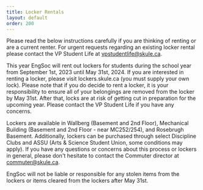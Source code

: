 ```yaml
---
title: Locker Rentals
layout: default
order: 200
---
```


<p>Please read the below instructions carefully if you are thinking of renting or are a current renter. For urgent requests regarding an existing locker rental please contact the VP Student Life at <a href="mailto:vpstudentlife@skule.ca" target=_blank>vpstudentlife@skule.ca</a>.</p>
<p>This year EngSoc will rent out lockers for students during the school year from September 1st, 2023 until May 31st, 2024. If you are interested in renting a locker, please visit lockers.skule.ca (you must supply your own lock). Please note that if you do decide to rent a locker, it is your responsibility to ensure all of your belongings are removed from the locker by May 31st. After that, locks are at risk of getting cut in preparation for the upcoming year. Please contact the VP Student Life if you have any concerns.</p>
<p>Lockers are available in Wallberg (Basement and 2nd Floor), Mechanical Building (Basement and 2nd Floor - near MC252/254), and Rosebrugh Basement. Additionally, lockers can be purchased through select Discipline Clubs and ASSU (Arts & Science Student Union, some conditions may apply). If you have any questions or concerns about this process or lockers in general, please don't hesitate to contact the Commuter director at <a href="mailto:commuter@skule.ca" target=_blank>commuter@skule.ca</a>.</p>
<p>EngSoc will not be liable or responsible for any stolen items from the lockers or items cleared from the lockers after May 31st. </p>